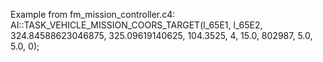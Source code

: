 Example from fm_mission_controller.c4:
AI::TASK_VEHICLE_MISSION_COORS_TARGET(l_65E1, l_65E2, 324.84588623046875, 325.09619140625, 104.3525, 4, 15.0, 802987, 5.0, 5.0, 0);
